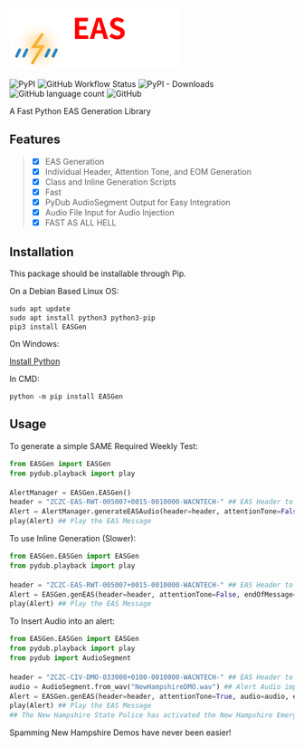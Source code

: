 ![EASGen](https://github.com/A-c0rN/EASGen/blob/main/doc/img/EASGen.png)

![PyPI](https://img.shields.io/pypi/v/EASGen?label=Version&style=flat-square) ![GitHub Workflow Status](https://img.shields.io/github/workflow/status/A-c0rN/EASGen/CodeQL?style=flat-square) ![PyPI - Downloads](https://img.shields.io/pypi/dm/EASGen?style=flat-square) ![GitHub language count](https://img.shields.io/github/languages/count/A-c0rN/EASGen?style=flat-square) ![GitHub](https://img.shields.io/github/license/A-c0rN/EASGen?style=flat-square)

A Fast Python EAS Generation Library

## Features
> - [x] EAS Generation 
> - [x] Individual Header, Attention Tone, and EOM Generation
> - [x] Class and Inline Generation Scripts
> - [x] Fast
> - [x] PyDub AudioSegment Output for Easy Integration
> - [x] Audio File Input for Audio Injection
> - [x] FAST AS ALL HELL

## Installation
This package should be installable through Pip.

On a Debian Based Linux OS:
```
sudo apt update
sudo apt install python3 python3-pip
pip3 install EASGen
```


On Windows:

[Install Python](https://www.python.org/downloads/)

In CMD:
```
python -m pip install EASGen
```

## Usage
To generate a simple SAME Required Weekly Test:
```python
from EASGen import EASGen
from pydub.playback import play

AlertManager = EASGen.EASGen()
header = "ZCZC-EAS-RWT-005007+0015-0010000-WACNTECH-" ## EAS Header to send
Alert = AlertManager.generateEASAudio(header=header, attentionTone=False, endOfMessage=True) ## Generate an EAS SAME message with no ATTN signal, and with EOMs.
play(Alert) ## Play the EAS Message
```

To use Inline Generation (Slower):
```python
from EASGen.EASGen import EASGen
from pydub.playback import play

header = "ZCZC-EAS-RWT-005007+0015-0010000-WACNTECH-" ## EAS Header to send
Alert = EASGen.genEAS(header=header, attentionTone=False, endOfMessage=True) ## Generate an EAS SAME message with no ATTN signal, and with EOMs.
play(Alert) ## Play the EAS Message
```

To Insert Audio into an alert:
```python
from EASGen.EASGen import EASGen
from pydub.playback import play
from pydub import AudioSegment

header = "ZCZC-CIV-DMO-033000+0100-0010000-WACNTECH-" ## EAS Header to send
audio = AudioSegment.from_wav("NewHampshireDMO.wav") ## Alert Audio import
Alert = EASGen.genEAS(header=header, attentionTone=True, audio=audio, endOfMessage=True) ## Generate an EAS SAME message with an ATTN signal, the imported WAV file as the audio, and with EOMs.
play(Alert) ## Play the EAS Message
## The New Hampshire State Police has activated the New Hampshire Emergency Alert System in order to conduct a practice demo. This concludes this test of the New Hampshire Emergency Alert System.
```
Spamming New Hampshire Demos have never been easier!